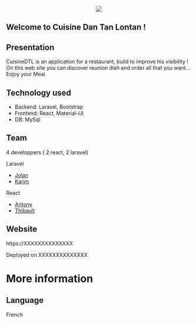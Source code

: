 <p align="center">
    <img src="https://upload.wikimedia.org/wikipedia/commons/b/b3/Ile_de_La_R%C3%A9union.jpg"> 
</p>

## Welcome to Cuisine Dan Tan Lontan !

Presentation
--------------------

CuisineDTL is an application for a restaurant, build to improve his visibility ! On this web site you can discover reunion dish and order all that you want...
Enjoy your Meal 

Technology used
--------------------

- Backend: Laravel, Bootstrap
- Frontend: React, Material-UI
- DB: MySql

Team
--------------------

4 developpers ( 2 react, 2 laravel)

Laravel
- [Jolan](https://github.com/JolanL67)
- [Karim](https://github.com/Kanyashiu)

React
- [Antony](https://github.com/Tony-Gmz)
- [Thibault](https://github.com/Poulpy75)

Website
--------------------

https://XXXXXXXXXXXXXX

Deployed on XXXXXXXXXXXXXX

# More information

Language
--------------------

French
